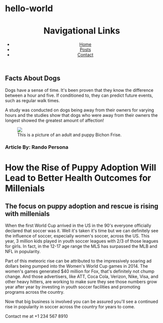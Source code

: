# hello-world
<!--Just another repository I'm new to coding and computer science, and I'm excited to learn new things. Let's see what I can do and if this works correctly with hello-world-->
<!DOCTYPE html>
<html>
  <body>
    <header>
      <h1>Navigational Links</h1>
      <nav>
        <ul>
          <li><a href="#home">Home</a></li>
          <li><a href="#posts">Posts</a></li>
          <li><a href="#contact">Contact</a></li>
        </ul>
      </nav>
    </header>
    <main>
      <section>
        <h2>Facts About Dogs</h2>
        <article>
          <p>Dogs have a sense of time. It's been proven that they know the difference between a hour and five. If conditioned to, they can predict future events, such as regular walk times.</p>
        </article>
        <aside>
          <p>A study was conducted on dogs being away from their owners for varying hours and the studies show that dogs who were away from their owners the longest showed the greatest amount of affection!</p> 
        </aside>
      </section>   
      <figure>
        <img src="https://i.ytimg.com/vi/C1j0hrEUGzM/maxresdefault.jpg"/>
        <figcaption>This is a picture of an adult and puppy Bichon Frise.
        </figcaption>
      </figure>
    </main>
    <h3 class="byline">Article By: Rando Persona</h3>
    <h1>How the Rise of Puppy Adoption Will Lead to Better Health Outcomes for Millenials</h1>
    <h2>The focus on puppy adoption and rescue is rising with millenials</h2>
    <p>When the first World Cup arrived in the US in the 90's everyone officially declared that soccer was it. Well it's taken it's time but we can definitely see the influence of soccer, especially women's soccer, across the US. This year, 3 million kids
      played in youth soccer leagues with 2/3 of those leagues for girls. In fact, in the 12-17 age range the MLS has surpassed the MLB and NFL in popularity.</p>
    <p>Part of this meteoric rise can be attributed to the impressively soaring ad dollars being pumped into the Women's World Cup games in 2014. The women's games generated $40 million for Fox, that's definitely not chump change. And those advertisers,
      like ATT, Coca Cola, Verizon, Nike, Visa, and other heavy hitters, are working to make sure they see those numbers grow year after year by investing in youth soccer facilities and promoting programs across the country. </p>
    <p>Now that big business is involved you can be assured you'll see a continued rise in popularity in soccer across the country for years to come. </p>
  </div>
    <footer>
      <p>Contact me at +1 234 567 8910 </p>
    </footer>
  </body>
</html>
